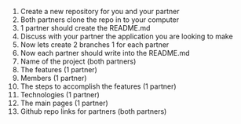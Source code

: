 1. Create a new repository for you and your partner
2. Both partners clone the repo in to your computer
3. 1 partner should create the README.md
4. Discuss with your partner the application you are looking to make
5. Now lets create 2 branches 1 for each partner
6. Now each partner should write into the README.md
7. Name of the project (both partners)
8. The features (1 partner)
9. Members (1 partner)
10. The steps to accomplish the features (1 partner)
11. Technologies (1 partner)
12. The main pages (1 partner)
13. Github repo links for partners (both partners)
